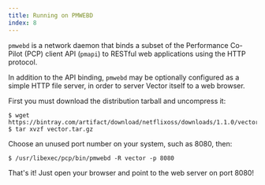 ```yaml
---
title: Running on PMWEBD
index: 8
---
```


`pmwebd` is a network daemon that binds a subset of the Performance Co-Pilot (PCP) client API (`pmapi`) to RESTful web applications using the HTTP protocol.

In addition to the API binding, `pmwebd` may be optionally configured as a simple HTTP file server, in order to server Vector itself to a web browser.

First you must download the distribution tarball and uncompress it:

```
$ wget https://bintray.com/artifact/download/netflixoss/downloads/1.1.0/vector.tar.gz
$ tar xvzf vector.tar.gz
```

Choose an unused port number on your system, such as 8080, then:

```
$ /usr/libexec/pcp/bin/pmwebd -R vector -p 8080
```

That's it! Just open your browser and point to the web server on port 8080!
